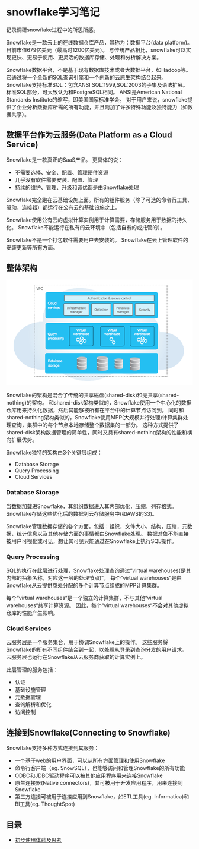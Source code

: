 # snowflake学习笔记
记录调研snowflake过程中的所思所感。 

Snowflake是一款云上的在线数据仓库产品，其称为：数据平台(data platform)。 目前市值679亿美元（最高时1200亿美元）。
与传统产品相比，snowflake可以实现更快、更易于使用、更灵活的数据库存储、处理和分析解决方案。

Snowflake数据平台，不是基于现有数据库技术或者大数据平台，如Hadoop等。 
它通过将一个全新的SQL查询引擎和一个创新的云原生架构结合起来。 
Snowflake支持标准SQL：包含ANSI SQL:1999,SQL:2003的子集及语法扩展。 标准SQL部分，可大致认为和PostgreSQL相同。
ANSI是American National Standards Institute的缩写，即美国国家标准学会。
对于用户来说，snowflake提供了企业分析数据库所需的所有功能，并且附加了许多特殊功能及独特能力（如数据共享）。

## 数据平台作为云服务(Data Platform as a Cloud Service)
Snowflake是一款真正的SaaS产品。 更具体的说：
* 不需要选择、安全、配置、管理硬件资源
* 几乎没有软件需要安装、配置、管理
* 持续的维护、管理、升级和调优都是由Snowflake处理

Snowflake完全跑在云基础设施上面。所有的组件服务（除了可选的命令行工具、驱动、连接器）都运行在公有云的基础设施之上。

Snowflake使用公有云的虚拟计算实例用于计算需要，存储服务用于数据的持久化。 Snowflake不能运行在私有的云环境中（包括自有的或托管的）。

Snowflake不是一个打包软件需要用户去安装的。 Snowflake在云上管理软件的安装更新等所有方面。

## 整体架构
![image](architecture-overview.png)

Snowflake的架构是混合了传统的共享磁盘(shared-disk)和无共享(shared-nothing)的架构。
和shared-disk架构类似的，Snowflake使用一个中心化的数据仓库用来持久化数据，然后其能够被所有在平台中的计算节点访问到。
同时和shared-nothing架构类似的，Snowflake使用MPP(大规模并行处理)计算集群处理查询，集群中的每个节点本地存储整个数据集的一部分。
这种方式提供了shared-disk架构数据管理的简单性，同时又具有shared-nothing架构的性能和横向扩展优势。 

Snowflake独特的架构由3个关键层组成：
* Database Storage
* Query Processing
* Cloud Services

### Database Storage
当数据加载进Snowflake，其组织数据进入其内部优化，压缩，列存格式。 Snowflake存储这些优化后的数据到云存储服务中(如AWS的S3)。

Snowflake管理数据存储的各个方面，包括：组织，文件大小，结构，压缩，元数据，统计信息以及其他存储方面的事情都由Snowflake处理。
数据对象不能直接被用户可视化或可见，想让其可见只能通过在Snowflake上执行SQL操作。

### Query Processing
SQL的执行在此层进行处理，Snowflake处理查询通过“virtual warehouses(是其内部的抽象名称，对应这一层的处理节点)”，
每个“virtual warehouses“是由Snowflake从云提供商处分配的多个计算节点组成的MPP计算集群。

每个“virtual warehouses“是一个独立的计算集群，不与其他“virtual warehouses“共享计算资源。
因此，每个“virtual warehouses“不会对其他虚拟仓库的性能产生影响。

### Cloud Services
云服务层是一个服务集合，用于协调Snowflake上的操作。
这些服务将Snowflake的所有不同组件结合到一起，以处理从登录到查询分发的用户请求。
云服务层也运行在Snowflake从云服务商获取的计算实例上。

此层管理的服务包括：
* 认证
* 基础设施管理
* 元数据管理
* 查询解析和优化
* 访问控制

## 连接到Snowflake(Connecting to Snowflake)
Snowflake支持多种方式连接到其服务：
* 一个基于web的用户界面，可以从所有方面管理和使用Snowflake
* 命令行客户端（eg. SnowSQL），也能够访问和管理Snowflake的所有功能
* ODBC和JDBC驱动程序可以被其他应用程序用来连接Snowflake   
* 原生连接器(Native connectors)，其可被用于开发应用程序，用来连接到Snowflake
* 第三方连接可被用于连接应用到Snowflake，如ETL工具(eg. Informatica)和BI工具(eg. ThoughtSpot)

## 目录
* [初步使用体验及思考](初步使用体验及思考.md)

